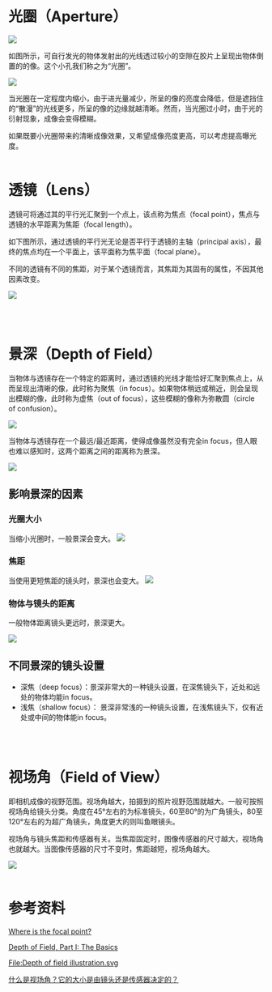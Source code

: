 # 光圈（Aperture）

![](成像原理_1.png)

如图所示，可自行发光的物体发射出的光线透过较小的空隙在胶片上呈现出物体倒置的的像。这个小孔我们称之为“光圈”。

![](成像原理_2.png)

当光圈在一定程度内缩小，由于进光量减少，所呈的像的亮度会降低，但是遮挡住的“散漫”的光线更多，所呈的像的边缘就越清晰。然而，当光圈过小时，由于光的衍射现象，成像会变得模糊。

如果既要小光圈带来的清晰成像效果，又希望成像亮度更高，可以考虑提高曝光度。
<br/><br/>

# 透镜（Lens）
透镜可将通过其的平行光汇聚到一个点上，该点称为焦点（focal point），焦点与透镜的水平距离为焦距（focal length）。

如下图所示，通过透镜的平行光无论是否平行于透镜的主轴（principal axis），最终的焦点均在一个平面上，该平面称为焦平面（focal plane）。

不同的透镜有不同的焦距，对于某个透镜而言，其焦距为其固有的属性，不因其他因素改变。

![](成像原理_3.png)

<br/><br/>

# 景深（Depth of Field）

当物体与透镜存在一个特定的距离时，通过透镜的光线才能恰好汇聚到焦点上，从而呈现出清晰的像，此时称为聚焦（in focus）。如果物体稍远或稍近，则会呈现出模糊的像，此时称为虚焦（out of focus），这些模糊的像称为弥散圆（circle of confusion）。

![](成像原理_4.jpg)

当物体与透镜存在一个最远/最近距离，使得成像虽然没有完全in focus，但人眼也难以感知时，这两个距离之间的距离称为景深。

![](成像原理_5.png)

## 影响景深的因素
### 光圈大小
当缩小光圈时，一般景深会变大。
![](成像原理_6.png)
### 焦距
当使用更短焦距的镜头时，景深也会变大。
![](成像原理_7.png)

### 物体与镜头的距离
一般物体距离镜头更远时，景深更大。

![](成像原理_8.jpg)

## 不同景深的镜头设置
- 深焦（deep focus）：景深非常大的一种镜头设置，在深焦镜头下，近处和远处的物体均能in focus。
- 浅焦（shallow focus）：
景深非常浅的一种镜头设置，在浅焦镜头下，仅有近处或中间的物体能in focus。

<br/><br/>

# 视场角（Field of View）
即相机成像的视野范围。视场角越大，拍摄到的照片视野范围就越大。一般可按照视场角给镜头分类。角度在45°左右的为标准镜头，60至80°的为广角镜头，80至120°左右的为超广角镜头，角度更大的则叫鱼眼镜头。

视场角与镜头焦距和传感器有关。当焦距固定时，图像传感器的尺寸越大，视场角也就越大。当图像传感器的尺寸不变时，焦距越短，视场角越大。

![](成像原理_9.png)
<br/><br/>

# 参考资料
[Where is the focal point?](https://evantoh23.wordpress.com/2019/01/10/where-is-the-focal-point/)

[Depth of Field, Part I: The Basics](https://www.bhphotovideo.com/explora/photography/tips-and-solutions/depth-of-field-part-i-the-basics)

[File:Depth of field illustration.svg](https://en.wikipedia.org/wiki/File:Depth_of_field_illustration.svg)

[什么是视场角？它的大小是由镜头还是传感器决定的？](https://zhuanlan.zhihu.com/p/486600045)